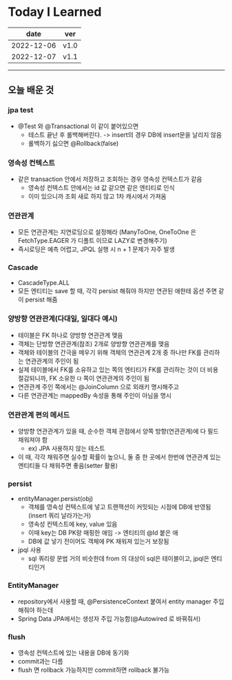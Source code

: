 # Today I Learned

|date|ver|
|----|----|
|2022-12-06| v1.0|
|2022-12-07| v1.1|

---
## 오늘 배운 것

### jpa test
* @Test 와 @Transactional 이 같이 붙어있으면
    * 테스트 끝난 후 롤백해버린다. -> insert의 경우 DB에 insert문을 날리지 않음
    * 롤백하기 싫으면 @Rollback(false)

### 영속성 컨텍스트
* 같은 transaction 안에서 저장하고 조회하는 경우 영속성 컨텍스트가 같음
    * 영속성 컨텍스트 안에서는 id 값 같으면 같은 엔티티로 인식
    * 이미 있으니까 조회 새로 하지 않고 1차 캐시에서 가져옴

### 연관관계
* 모든 연관관계는 지연로딩으로 설정해라 (ManyToOne, OneToOne 은 FetchType.EAGER 가 디폴트 이므로 LAZY로 변경해주기)
* 즉시로딩은 예측 어렵고, JPQL 실행 시 n + 1 문제가 자주 발생

### Cascade
* CascadeType.ALL
 * 모든 엔티티는 save 할 때, 각각 persist 해줘야 하지만 연관된 애한테 옵션 주면 같이 persist 해줌

### 양방향 연관관계(다대일, 일대다 예시)
* 테이블은 FK 하나로 양방향 연관관계 맺음
* 객체는 단방향 연관관계(참조) 2개로 양방향 연관관계를 맺음
* 객체와 테이블의 간극을 메우기 위해 객체의 연관관계 2개 중 하나만 FK를 관리하는 연관관계의 주인이 됨
* 실제 테이블에서 FK를 소유하고 있는 쪽의 엔티티가 FK를 관리하는 것이 더 비용 절감되니까, FK 소유한 `다` 쪽이 연관관계의 주인이 됨
* 연관관계 주인 쪽에서는 @JoinColumn 으로 외래키 명시해주고
* 다른 연관관계는 mappedBy 속성을 통해 주인이 아님을 명시

### 연관관계 편의 메서드
* 양방향 연관관계가 있을 때, 순수한 객체 관점에서 양쪽 방향(연관관계)에 다 필드 채워져야 함
    * ex) JPA 사용하지 않는 테스트
* 이 때, 각각 채워주면 실수할 확률이 높으니, 둘 중 한 곳에서 한번에 연관관계 있는 엔티티들 다 채워주면 좋음(setter 활용)

### persist
* entityManager.persist(obj)
    * 객체를 영속성 컨텍스트에 넣고 트랜잭션이 커밋되는 시점에 DB에 반영됨(insert 쿼리 날라가는거)
    * 영속성 컨텍스트에 key, value 있음
    * 이때 key는 DB PK랑 매핑한 애임 -> 엔티티의 @Id 붙은 애
    * DB에 값 넣기 전이어도 객체에 PK 채워져 있는거 보장됨
* jpql 사용
    * sql 쿼리랑 문법 거의 비슷한데 from 의 대상이 sql은 테이블이고, jpql은 엔티티인거

### EntityManager
* repository에서 사용할 때, @PersistenceContext 붙여서 entity manager 주입 해줘야 하는데 
* Spring Data JPA에서는 생성자 주입 가능함(@Autowired 로 바꿔줘서)

### flush
* 영속성 컨텍스트에 있는 내용을 DB에 동기화
* commit과는 다름
* flush 면 rollback 가능하지만 commit하면 rollback 불가능